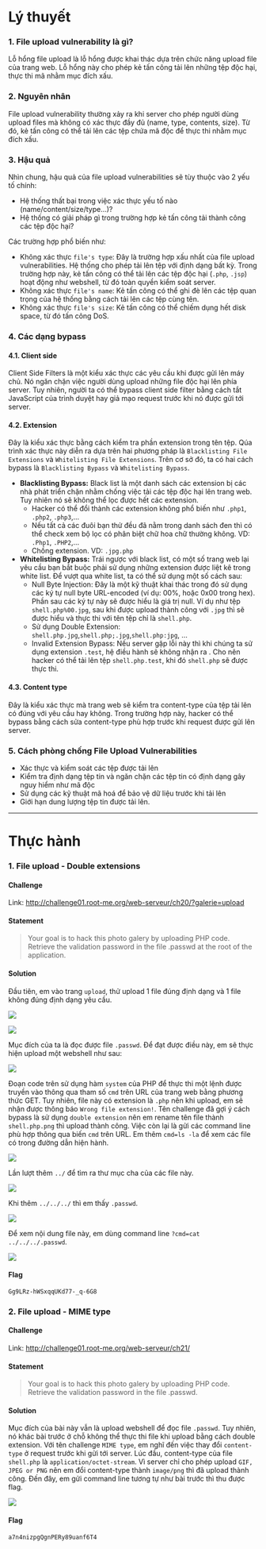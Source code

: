 # Lý thuyết
### 1. File upload vulnerability là gì?
Lỗ hổng file upload là lỗ hổng được khai thác dựa trên chức năng upload file của trang web. Lỗ hổng này cho phép kẻ tấn công tải lên những tệp độc hại, thực thi mã nhằm mục đích xấu.
### 2. Nguyên nhân
File upload vulnerability thường xảy ra khi server cho phép người dùng upload files mà không có xác thực đầy đủ (name, type, contents, size). Từ đó, kẻ tấn công có thể tải lên các tệp chứa mã độc để thực thi nhằm mục đích xấu.
### 3. Hậu quả
Nhìn chung, hậu quả của file upload vulnerabilities sẽ tùy thuộc vào 2 yếu tố chính: 
* Hệ thống thất bại trong việc xác thực yếu tố nào (name/content/size/type...)?
* Hệ thống có giải pháp gì trong trường hợp kẻ tấn công tải thành công các tệp độc hại? 

Các trường hợp phổ biến như:
* Không xác thực `file's type`: Đây là trường hợp xấu nhất của file upload vulnerabilities. Hệ thống cho phép tải lên tệp với định dạng bất kỳ. Trong trường hợp này, kẻ tấn công có thể tải lên các tệp độc hại (`.php`, `.jsp`) hoạt động như webshell, từ đó toàn quyền kiểm soát server. 
* Không xác thực `file's name`: Kẻ tấn công có thể ghi đè lên các tệp quan trọng của hệ thống bằng cách tải lên các tệp cùng tên.
* Không xác thực `file's size`: Kẻ tấn công có thể chiếm dụng hết disk space, từ đó tấn công DoS.

### 4. Các dạng bypass
#### 4.1. Client side
Client Side Filters là một kiểu xác thực các yêu cầu khi được gửi lên máy chủ. Nó ngăn chặn việc người dùng upload những file độc hại lên phía server. 
Tuy nhiên, người ta có thể bypass client side filter bằng cách tắt JavaScript của trình duyệt hay giả mạo request trước khi nó được gửi tới server.
#### 4.2. Extension
Đây là kiểu xác thực bằng cách kiểm tra phần extension trong tên tệp. Qúa trình xác thực này diễn ra dựa trên hai phương pháp là `Blacklisting File Extensions` và `Whitelisting File Extensions`. Trên cơ sở đó, ta có hai cách bypass là `Blacklisting Bypass` và `Whitelisting Bypass`.
* **Blacklisting Bypass:** Black list là một danh sách các extension bị các nhà phát triển chặn nhằm chống việc tải các tệp độc hại lên trang web. Tuy nhiên nó sẽ không thể lọc được hết các extension. 
    * Hacker có thể đổi thành các extension không phổ biến như `.php1`, `.php2`, `.php3`,...
    * Nếu tất cả các đuôi bạn thử đều đã nằm trong danh sách đen thì có thể check xem bộ lọc có phân biệt chữ hoa chữ thường không. VD: `.Php1`, `.PHP2`,...
    * Chồng extension. VD: `.jpg.php`
* **Whitelisting Bypass:** Trái ngược với black list, có một số trang web lại yêu cầu bạn bắt buộc phải sử dụng những extension được liệt kê trong white list. Để vượt qua white list, ta có thể sử dụng một số cách sau:
    * Null Byte Injection: Đây là một kỹ thuật khai thác trong đó sử dụng các ký tự null byte URL-encoded (ví dụ: 00%, hoặc 0x00 trong hex). Phần sau các ký tự này sẽ được hiểu là giá trị null. Ví dụ như tệp `shell.php%00.jpg`, sau khi được upload thành công với `.jpg` thì sẽ được hiểu và thực thi với tên tệp chỉ là `shell.php`. 
    * Sử dụng Double Extension: `shell.php.jpg`,`shell.php;.jpg`,`shell.php:jpg`, ...
    * Invalid Extension Bypass: Nếu server gặp lỗi này thì khi chúng ta sử dụng extension `.test`, hệ điều hành sẽ không nhận ra . Cho nên hacker có thể tải lên tệp `shell.php.test`, khi đó `shell.php` sẽ được thực thi.
#### 4.3. Content type
Đây là kiểu xác thực mà trang web sẽ kiểm tra content-type của tệp tải lên có đúng với yêu cầu hay không. Trong trường hợp này, hacker có thể bypass bằng cách sửa content-type phù hợp trước khi request được gửi lên server.

### 5. Cách phòng chống File Upload Vulnerabilities
* Xác thực và kiểm soát các tệp được tải lên
* Kiểm tra định dạng tệp tin và ngăn chặn các tệp tin có định dạng gây nguy hiểm như mã độc
* Sử dụng các kỹ thuật mã hoá để bảo vệ dữ liệu trước khi tải lên
* Giới hạn dung lượng tệp tin được tải lên.

___
# Thực hành

### 1. File upload - Double extensions
#### Challenge
Link: http://challenge01.root-me.org/web-serveur/ch20/?galerie=upload
#### Statement
> Your goal is to hack this photo galery by uploading PHP code.
Retrieve the validation password in the file .passwd at the root of the application.

#### Solution
Đầu tiên, em vào trang `upload`, thử upload 1 file đúng định dạng và 1 file không đúng định dạng yêu cầu.

![](https://i.imgur.com/0FJzfDY.png)

![](https://i.imgur.com/AFlPkTZ.png)

Mục đích của ta là đọc được file `.passwd`. Để đạt được điều này, em sẽ thực hiện upload một webshell như sau:

![](https://i.imgur.com/2eTWZwQ.png)

Đoạn code trên sử dụng hàm `system` của PHP để thực thi một lệnh được truyền vào thông qua tham số `cmd` trên URL của trang web bằng phương thức GET.
Tuy nhiên, file này có extension là `.php` nên khi upload, em sẽ nhận được thông báo `Wrong file extension!`.
Tên challenge đã gợi ý cách bypass là sử dụng `double extension` nên em rename tên file thành `shell.php.png` thì upload thành công.
Việc còn lại là gửi các command line phù hợp thông qua biến `cmd` trên URL.
Em thêm `cmd=ls -la` để xem các file có trong đường dẫn hiện hành.

![](https://i.imgur.com/9Qk2hvO.png)

Lần lượt thêm `../` để tìm ra thư mục cha của các file này.

![](https://i.imgur.com/ruACLZv.png)

Khi thêm `../../../` thì em thấy `.passwd`.

![](https://i.imgur.com/T9mYxFy.png)

Để xem nội dung file này, em dùng command line `?cmd=cat ../../../.passwd`.

![](https://i.imgur.com/fXMFROU.png)

#### Flag

`Gg9LRz-hWSxqqUKd77-_q-6G8`

### 2. File upload - MIME type

#### Challenge
Link: http://challenge01.root-me.org/web-serveur/ch21/
#### Statement
>Your goal is to hack this photo galery by uploading PHP code.
Retrieve the validation password in the file .passwd.
#### Solution
Mục đích của bài này vẫn là upload webshell để đọc file `.passwd`. Tuy nhiên, nó khác bài trước ở chỗ không thể thực thi file khi upload bằng cách double extension.
Với tên challenge `MIME type`, em nghĩ đến việc thay đổi `content-type` ở request trước khi gửi tới server.
Lúc đầu, content-type của file `shell.php` là `application/octet-stream`. Vì server chỉ cho phép upload `GIF, JPEG or PNG` nên em đổi content-type thành `image/png` thì đã upload thành công.
Đến đây, em gửi command line tương tự như bài trước thì thu được flag.

![](https://i.imgur.com/lkSjVCE.png)

#### Flag

`a7n4nizpgQgnPERy89uanf6T4`











